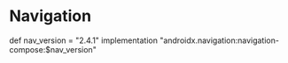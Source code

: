 # Navigation

def nav_version = "2.4.1"
implementation "androidx.navigation:navigation-compose:$nav_version"
